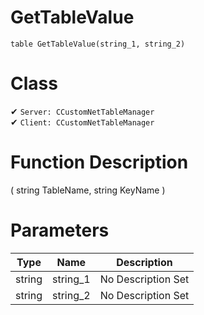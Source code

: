 # GetTableValue
```
table GetTableValue(string_1, string_2)
```
# Class
✔ `Server: CCustomNetTableManager`  
✔ `Client: CCustomNetTableManager`  

# Function Description
( string TableName, string KeyName )
# Parameters
Type|Name|Description
--|--|--
string|string_1|No Description Set
string|string_2|No Description Set
